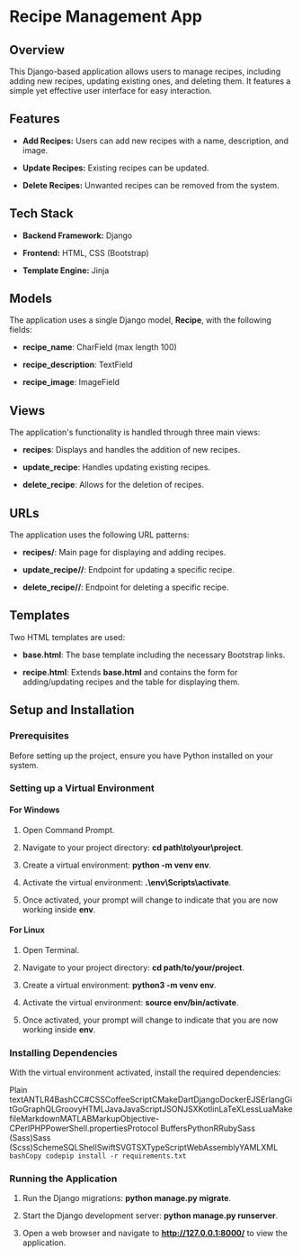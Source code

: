 Recipe Management App
=====================

Overview
--------

This Django-based application allows users to manage recipes, including adding new recipes, updating existing ones, and deleting them. It features a simple yet effective user interface for easy interaction.

Features
--------

*   **Add Recipes:** Users can add new recipes with a name, description, and image.
    
*   **Update Recipes:** Existing recipes can be updated.
    
*   **Delete Recipes:** Unwanted recipes can be removed from the system.
    

Tech Stack
----------

*   **Backend Framework:** Django
    
*   **Frontend:** HTML, CSS (Bootstrap)
    
*   **Template Engine:** Jinja
    

Models
------

The application uses a single Django model, **Recipe**, with the following fields:

*   **recipe\_name**: CharField (max length 100)
    
*   **recipe\_description**: TextField
    
*   **recipe\_image**: ImageField
    

Views
-----

The application's functionality is handled through three main views:

*   **recipes**: Displays and handles the addition of new recipes.
    
*   **update\_recipe**: Handles updating existing recipes.
    
*   **delete\_recipe**: Allows for the deletion of recipes.
    

URLs
----

The application uses the following URL patterns:

*   **recipes/**: Main page for displaying and adding recipes.
    
*   **update\_recipe//**: Endpoint for updating a specific recipe.
    
*   **delete\_recipe//**: Endpoint for deleting a specific recipe.
    

Templates
---------

Two HTML templates are used:

*   **base.html**: The base template including the necessary Bootstrap links.
    
*   **recipe.html**: Extends **base.html** and contains the form for adding/updating recipes and the table for displaying them.
    

Setup and Installation
----------------------

### Prerequisites

Before setting up the project, ensure you have Python installed on your system.

### Setting up a Virtual Environment

#### For Windows

1.  Open Command Prompt.
    
2.  Navigate to your project directory: **cd path\\to\\your\\project**.
    
3.  Create a virtual environment: **python -m venv env**.
    
4.  Activate the virtual environment: **.\\env\\Scripts\\activate**.
    
5.  Once activated, your prompt will change to indicate that you are now working inside **env**.
    

#### For Linux

1.  Open Terminal.
    
2.  Navigate to your project directory: **cd path/to/your/project**.
    
3.  Create a virtual environment: **python3 -m venv env**.
    
4.  Activate the virtual environment: **source env/bin/activate**.
    
5.  Once activated, your prompt will change to indicate that you are now working inside **env**.
    

### Installing Dependencies

With the virtual environment activated, install the required dependencies:

Plain textANTLR4BashCC#CSSCoffeeScriptCMakeDartDjangoDockerEJSErlangGitGoGraphQLGroovyHTMLJavaJavaScriptJSONJSXKotlinLaTeXLessLuaMakefileMarkdownMATLABMarkupObjective-CPerlPHPPowerShell.propertiesProtocol BuffersPythonRRubySass (Sass)Sass (Scss)SchemeSQLShellSwiftSVGTSXTypeScriptWebAssemblyYAMLXML`   bashCopy codepip install -r requirements.txt   `

### Running the Application

1.  Run the Django migrations: **python manage.py migrate**.
    
2.  Start the Django development server: **python manage.py runserver**.
    
3.  Open a web browser and navigate to **http://127.0.0.1:8000/** to view the application.